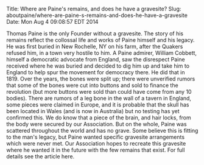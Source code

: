 Title: Where are Paine's remains, and does he have a gravesite?
Slug: aboutpaine/where-are-paine-s-remains-and-does-he-have-a-gravesite
Date: Mon Aug  4 09:08:57 EDT 2014

   Thomas Paine is the only Founder without a gravesite. The story of his
   remains reflect the collossal life and works of Paine himself and his
   legacy.  He was first buried in New Rochelle, NY on his farm, after the
   Quakers refused him, in a town very hostile to him.  A Paine admirer,
   William Cobbett, himself a democratic advocate from England, saw the
   disrespect Paine received where he was buried and decided to dig him up
   and take him to England to help spur the movement for democracy there. He
   did that in 1819. Over the years, the bones were split up; there were
   unverified rumors that some of the bones were cut into buttons and sold to
   finance the revolution (but more buttons were sold than could have come
   from any 10 bodies). There are rumors of a leg bone in the wall of a
   tavern in England, some pieces were claimed in Europe, and it is probable
   that the skull has been located in Wales (and is now in Australia) but no
   testing has yet confirmed this.  We do know that a piece of the brain, and
   hair locks, from the body were secured by our Association.  But on the
   whole, Paine was scattered throughout the world and has no grave. Some
   believe this is fitting to the man's legacy, but Paine wanted specific
   gravesite arrangements which were never met.  Our Association hopes to
   recreate this gravesite where he wanted it in the future with the few
   remains that exist. For full details see the article here.
